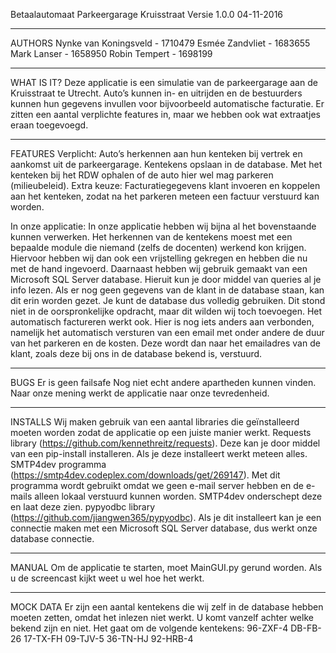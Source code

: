 Betaalautomaat Parkeergarage Kruisstraat		Versie 1.0.0 		04-11-2016


--------------------------------------------------------------------------------------------------------------------------------


AUTHORS
Nynke van Koningsveld - 1710479
Esmée Zandvliet - 1683655 
Mark Lanser - 1658950
Robin Tempert - 1698199


--------------------------------------------------------------------------------------------------------------------------------


WHAT IS IT?
Deze applicatie is een simulatie van de parkeergarage aan de Kruisstraat te Utrecht. Auto’s kunnen in- en uitrijden en de bestuurders kunnen hun gegevens invullen voor bijvoorbeeld automatische facturatie. Er zitten een aantal verplichte features in, maar we hebben ook wat extraatjes eraan toegevoegd.


--------------------------------------------------------------------------------------------------------------------------------


FEATURES
Verplicht:
Auto’s herkennen aan hun kenteken bij vertrek en aankomst uit de parkeergarage.
Kentekens opslaan in de database.
Met het kenteken bij het RDW ophalen of de auto hier wel mag parkeren (milieubeleid).
Extra keuze:
Facturatiegegevens klant invoeren en koppelen aan het kenteken, zodat na het parkeren meteen een factuur verstuurd kan worden.


In onze applicatie:
In onze applicatie hebben wij bijna al het bovenstaande kunnen verwerken. Het herkennen van de kentekens moest met een bepaalde module die niemand (zelfs de docenten) werkend kon krijgen. Hiervoor hebben wij dan ook een vrijstelling gekregen en hebben die nu met de hand ingevoerd.
Daarnaast hebben wij gebruik gemaakt van een Microsoft SQL Server database. Hieruit kun je door middel van queries al je info lezen. Als er nog geen gegevens van de klant in de database staan, kan dit erin worden gezet. Je kunt de database dus volledig gebruiken. Dit stond niet in de oorspronkelijke opdracht, maar dit wilden wij toch toevoegen.
Het automatisch factureren werkt ook. Hier is nog iets anders aan verbonden, namelijk het automatisch versturen van een email met onder andere de duur van het parkeren en de kosten. Deze wordt dan naar het emailadres van de klant, zoals deze bij ons in de database bekend is, verstuurd.


--------------------------------------------------------------------------------------------------------------------------------


BUGS
Er is geen failsafe
Nog niet echt andere apartheden kunnen vinden. Naar onze mening werkt de applicatie naar onze tevredenheid.


--------------------------------------------------------------------------------------------------------------------------------


INSTALLS
Wij maken gebruik van een aantal libraries die geïnstalleerd moeten worden zodat de applicatie op een juiste manier werkt.
Requests library (https://github.com/kennethreitz/requests). Deze kan je door middel van een pip-install installeren. Als je deze installeert werkt meteen alles.
SMTP4dev programma (https://smtp4dev.codeplex.com/downloads/get/269147). Met dit programma wordt gebruikt omdat we geen e-mail server hebben en de e-mails alleen lokaal verstuurd kunnen worden. SMTP4dev onderschept deze en laat deze zien.
pypyodbc library (https://github.com/jiangwen365/pypyodbc). Als je dit installeert kan je een connectie maken met een Microsoft SQL Server database, dus werkt onze database connectie.


--------------------------------------------------------------------------------------------------------------------------------

MANUAL
Om de applicatie te starten, moet MainGUI.py gerund worden. Als u de screencast kijkt weet u wel hoe het werkt.


--------------------------------------------------------------------------------------------------------------------------------


MOCK DATA
Er zijn een aantal kentekens die wij zelf in de database hebben moeten zetten, omdat het inlezen niet werkt. U komt vanzelf achter welke bekend zijn en niet. Het gaat om de volgende kentekens:
96-ZXF-4
DB-FB-26
17-TX-FH 
09-TJV-5 
36-TN-HJ
92-HRB-4
